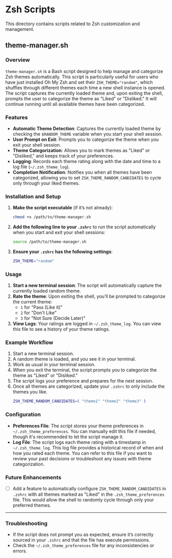 # Zsh Scripts

This directory contains scripts related to Zsh customization and management.

## theme-manager.sh

### Overview

`theme-manager.sh` is a Bash script designed to help manage and categorize Zsh themes automatically. This script is particularly useful for users who have just installed Oh My Zsh and set their `ZSH_THEME="random"`, which shuffles through different themes each time a new shell instance is opened. The script captures the currently loaded theme and, upon exiting the shell, prompts the user to categorize the theme as "Liked" or "Disliked." It will continue running until all available themes have been categorized.

### Features

- **Automatic Theme Detection**: Captures the currently loaded theme by checking the `$RANDOM_THEME` variable when you start your shell session.
- **User Prompt on Exit**: Prompts you to categorize the theme when you exit your shell session.
- **Theme Categorization**: Allows you to mark themes as "Liked" or "Disliked," and keeps track of your preferences.
- **Logging**: Records each theme rating along with the date and time to a log file (`~/.zsh_theme_log`).
- **Completion Notification**: Notifies you when all themes have been categorized, allowing you to set `ZSH_THEME_RANDOM_CANDIDATES` to cycle only through your liked themes.

### Installation and Setup

1. **Make the script executable** (if it’s not already):
   ```bash
   chmod +x /path/to/theme-manager.sh
   ```

2. **Add the following line to your `.zshrc`** to run the script automatically when you start and exit your shell sessions:
   ```bash
   source /path/to/theme-manager.sh
   ```

3. **Ensure your `.zshrc` has the following settings**:
   ```bash
   ZSH_THEME="random"
   ```

### Usage

1. **Start a new terminal session**: The script will automatically capture the currently loaded random theme.
2. **Rate the theme**: Upon exiting the shell, you’ll be prompted to categorize the current theme:
    - `1` for "Pass (Like it)"
    - `2` for "Don't Like"
    - `3` for "Not Sure (Decide Later)"
3. **View Logs**: Your ratings are logged in `~/.zsh_theme_log`. You can view this file to see a history of your theme ratings.

### Example Workflow

1. Start a new terminal session.
2. A random theme is loaded, and you see it in your terminal.
3. Work as usual in your terminal session.
4. When you exit the terminal, the script prompts you to categorize the theme as "Liked" or "Disliked."
5. The script logs your preference and prepares for the next session.
6. Once all themes are categorized, update your `.zshrc` to only include the themes you like.
   ```bash
   ZSH_THEME_RANDOM_CANDIDATES=( "theme1" "theme2" "theme3" )
   ```

### Configuration
- **Preferences File**: The script stores your theme preferences in `~/.zsh_theme_preferences`. You can manually edit this file if needed, though it's recommended to let the script manage it.
- **Log File**: The script logs each theme rating with a timestamp in `~/.zsh_theme_log`. This log file provides a historical record of when and how you rated each theme. You can refer to this file if you want to review your past decisions or troubleshoot any issues with theme categorization.

### Future Enhancements

- [ ] Add a feature to automatically configure `ZSH_THEME_RANDOM_CANDIDATES` in `.zshrc` with all themes marked as "Liked" in the `.zsh_theme_preferences` file. This would allow the shell to randomly cycle through only your preferred themes.

---

### Troubleshooting

- If the script does not prompt you as expected, ensure it’s correctly sourced in your `.zshrc` and that the file has execute permissions.
- Check the `~/.zsh_theme_preferences` file for any inconsistencies or errors.


